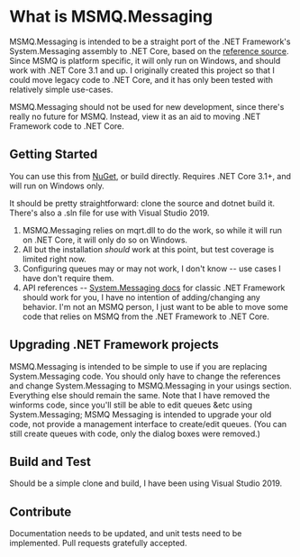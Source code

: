 # What is MSMQ.Messaging

MSMQ.Messaging is intended to be a straight port of the .NET Framework's System.Messaging assembly to .NET Core, based on the [reference source](https://github.com/microsoft/referencesource).  Since MSMQ is platform specific, it will only run on Windows, and should work with .NET Core 3.1 and up.  I originally created this project so that I could move legacy code to .NET Core, and it has only been tested with relatively simple use-cases.  

MSMQ.Messaging should not be used for new development, since there's really no future for MSMQ.  Instead, view it as an aid to moving .NET Framework code to .NET Core.  

## Getting Started

You can use this from [NuGet](https://www.nuget.org/packages/MSMQ.Messaging/), or build directly.  Requires .NET Core 3.1+, and will run on Windows only.

It should be pretty straightforward: clone the source and dotnet build it. There's also a .sln file for use with Visual Studio 2019.  

1. MSMQ.Messaging relies on mqrt.dll to do the work, so while it will run on .NET Core, it will only do so on Windows.
2. All but the installation *should* work at this point, but test coverage is limited right now.
3. Configuring queues may or may not work, I don't know -- use cases I have don't require them.
4. API references -- [System.Messaging docs](https://docs.microsoft.com/en-us/dotnet/api/system.messaging?view=netframework-4.8) for classic .NET Framework should work for you, I have no intention of adding/changing any behavior.  I'm not an MSMQ person, I just want to be able to move some code that relies on MSMQ from the .NET Framework to .NET Core.  

## Upgrading .NET Framework projects

MSMQ.Messaging is intended to be simple to use if you are replacing System.Messaging code.  You should only have to change the references and change System.Messaging to MSMQ.Messaging in your usings section.  Everything else should remain the same.  Note that I have removed the winforms code, since you'll still be able to edit queues &etc using System.Messaging; MSMQ Messaging is intended to upgrade your old code, not provide a management interface to create/edit queues. (You can still create queues with code, only the dialog boxes were removed.)

## Build and Test

Should be a simple clone and build, I have been using Visual Studio 2019.

## Contribute

Documentation needs to be updated, and unit tests need to be implemented.  Pull requests gratefully accepted.
